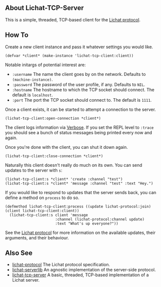 ## About Lichat-TCP-Server
This is a simple, threaded, TCP-based client for the [Lichat protocol](https://shirakumo.org/projects/lichat-protocol).

## How To
Create a new client instance and pass it whatever settings you would like.

```
(defvar *client* (make-instance 'lichat-tcp-client:client))
```

Notable initargs of potential interest are:

* `:username` The name the client goes by on the network. Defaults to `(machine-instance)`.
* `:password` The password of the user profile, if any. Defaults to `NIL`.
* `:hostname` The hostname to which the TCP socket should connect. The default is `localhost`.
* `:port` The port the TCP socket should connect to. The default is `1111`.

Once a client exists, it can be started to attempt a connection to the server.

```
(lichat-tcp-client:open-connection *client*)
```

The client logs information via [Verbose](http://shinmera.github.io/verbose/). If you set the REPL level to `:trace` you should see a bunch of status messages being printed every now and again.

Once you're done with the client, you can shut it down again.

```
(lichat-tcp-client:close-connection *client*)
```

Naturally this client doesn't really do much on its own. You can send updates to the server with `s`:

```
(lichat-tcp-client:s *client* 'create :channel "test")
(lichat-tcp-client:s *client* 'message :channel "test" :text "Hey.")
```

If you would like to respond to updates that the server sends back, you can define a method on `process` to do so.

```
(defmethod lichat-tcp-client:process ((update lichat-protocol:join) (client lichat-tcp-client:client))
  (lichat-tcp-client:s client 'message
                       :channel (lichat-protocol:channel update)
                       :text "What's up everyone?"))
```

See the [Lichat protocol](https://shirakumo.org/projects/lichat-protocol) for more information on the available updates, their arguments, and their behaviour.

## Also See

* [lichat-protocol](https://shirakumo.github.io/lichat-protocol) The Lichat protocol specification.
* [lichat-serverlib](https://shirakumo.github.io/lichat-serverlib) An agnostic implementation of the server-side protocol.
* [lichat-tcp-server](https://shirakumo.github.io/lichat-tcp-server) A basic, threaded, TCP-based implementation of a Lichat server.
